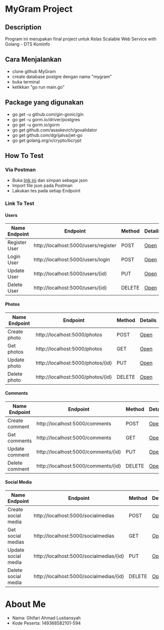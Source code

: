 # MyGram Project

## Description

Program ini merupakan final project untuk Kelas Scalable Web Service with Golang - DTS Kominfo

## Cara Menjalankan

- clone github MyGram
- create database postgre dengan nama "mygram"
- buka terminal
- ketikkan "go run main.go"

## Package yang digunakan

- go get -u github.com/gin-gonic/gin
- go get -u gorm.io/driver/postgres
- go get -u gorm.io/gorm
- go get github.com/asaskevich/govalidator
- go get github.com/dgrijalva/jwt-go
- go get golang.org/x/crypto/bcrypt

## How To Test

### Via Postman

- Buka [link ini](./Mygram.postman_collection.json) dan simpan sebagai json
- Import file json pada Postman
- Lakukan tes pada setiap Endpoint

### Link To Test

#### Users

| Name Endpoint | Endpoint                             | Method | Details                              |
| ------------- | ------------------------------------ | ------ | ------------------------------------ |
| Register User | http://localhost:5000/users/register | POST   | [Open](./API-SPEC.md#register-users) |
| Login User    | http://localhost:5000/users/login    | POST   | [Open](./API-SPEC.md#login-users)    |
| Update User   | http://localhost:5000/users/{id}     | PUT    | [Open](./API-SPEC.md#update-users)   |
| Delete User   | http://localhost:5000/users/{id}     | DELETE | [Open](./API-SPEC.md#delete-users)   |

#### Photos

| Name Endpoint | Endpoint                          | Method | Details                             |
| ------------- | --------------------------------- | ------ | ----------------------------------- |
| Create photo  | http://localhost:5000/photos      | POST   | [Open](./API-SPEC.md#create-photos) |
| Get photos    | http://localhost:5000/photos      | GET    | [Open](./API-SPEC.md#get-photos)    |
| Update photo  | http://localhost:5000/photos/{id} | PUT    | [Open](./API-SPEC.md#update-photos) |
| Delete photo  | http://localhost:5000/photos/{id} | DELETE | [Open](./API-SPEC.md#delete-photos) |

#### Comments

| Name Endpoint  | Endpoint                            | Method | Details                               |
| -------------- | ----------------------------------- | ------ | ------------------------------------- |
| Create comment | http://localhost:5000/comments      | POST   | [Open](./API-SPEC.md#create-comments) |
| Get comments   | http://localhost:5000/comments      | GET    | [Open](./API-SPEC.md#get-comments)    |
| Update comment | http://localhost:5000/comments/{id} | PUT    | [Open](./API-SPEC.md#update-comments) |
| Delete comment | http://localhost:5000/comments/{id} | DELETE | [Open](./API-SPEC.md#delete-comments) |

#### Social Media

| Name Endpoint       | Endpoint                                | Method | Details                                    |
| ------------------- | --------------------------------------- | ------ | ------------------------------------------ |
| Create social media | http://localhost:5000/socialmedias      | POST   | [Open](./API-SPEC.md#create-social-medias) |
| Get social medias   | http://localhost:5000/socialmedias      | GET    | [Open](./API-SPEC.md#get-social-medias)    |
| Update social media | http://localhost:5000/socialmedias/{id} | PUT    | [Open](./API-SPEC.md#update-social-medias) |
| Delete social media | http://localhost:5000/socialmedias/{id} | DELETE | [Open](./API-SPEC.md#delete-social-medias) |


# About Me

- Nama: Ghifari Ahmad Lustiansyah
- Kode Peserta: 149368582101-594
